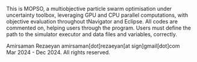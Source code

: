 This is MOPSO, a multiobjective particle swarm optimisation under uncertainty toolbox, leveraging GPU and CPU parallel computations, with objective evaluation throughout tNavigator and Eclipse.
All codes are commented on, helping users through the program. Users must define the path to the simulator executor and data files and variables, correctly.

Amirsaman Rezaeyan
amirsaman[dot]rezaeyan[at sign]gmail[dot]com\
Mar 2024 - Dec 2024. All rights reserved.

